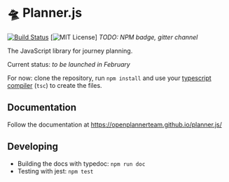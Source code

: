 # 🛸 Planner.js

[![Build Status](https://travis-ci.org/openplannerteam/planner.js.svg?branch=dev)](https://travis-ci.org/openplannerteam/planner.js) [![MIT License](https://img.shields.io/github/license/openplannerteam/planner.js.svg?maxAge=2592000)] _TODO: NPM badge, gitter channel_

The JavaScript library for journey planning.

Current status: _to be launched in February_

For now: clone the repository, run `npm install` and use your [typescript compiler](https://www.typescriptlang.org/) (`tsc`) to create the files.

## Documentation

Follow the documentation at https://openplannerteam.github.io/planner.js/

## Developing

 * Building the docs with typedoc: `npm run doc`
 * Testing with jest: `npm test`
